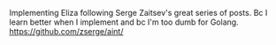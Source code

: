 Implementing Eliza following Serge Zaitsev's great series of posts. Bc I learn better when I implement and bc I'm too dumb for Golang. https://github.com/zserge/aint/
